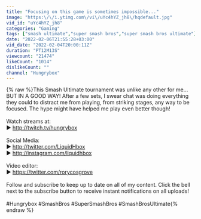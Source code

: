 ```yaml
---
title: "Focusing on this game is sometimes impossible..."
image: "https:\/\/i.ytimg.com\/vi\/uYc4hYZ_jh8\/hqdefault.jpg"
vid_id: "uYc4hYZ_jh8"
categories: "Gaming"
tags: ["smash ultimate","super smash bros","super smash bros ultimate"]
date: "2022-02-06T21:55:28+03:00"
vid_date: "2022-02-04T20:00:11Z"
duration: "PT12M13S"
viewcount: "21474"
likeCount: "1014"
dislikeCount: ""
channel: "Hungrybox"
---
```

{% raw %}This Smash Ultimate tournament was unlike any other for me... BUT IN A GOOD WAY! After a few sets, I swear chat was doing everything they could to distract me from playing, from striking stages, any way to be focused. The hype might have helped me play even better though!<br /><br />Watch streams at:<br />► <a rel="nofollow" target="blank" href="http://twitch.tv/hungrybox">http://twitch.tv/hungrybox</a><br /><br />Social Media:<br />► <a rel="nofollow" target="blank" href="http://twitter.com/LiquidHbox">http://twitter.com/LiquidHbox</a><br />► <a rel="nofollow" target="blank" href="http://instagram.com/liquidhbox">http://instagram.com/liquidhbox</a><br /><br />Video editor:<br />► <a rel="nofollow" target="blank" href="https://twitter.com/rorycosgrove">https://twitter.com/rorycosgrove</a><br /><br />Follow and subscribe to keep up to date on all of my content. Click the bell next to the subscribe button to receive instant notifications on all uploads!<br /><br />#Hungrybox #SmashBros #SuperSmashBros #SmashBrosUltimate{% endraw %}
